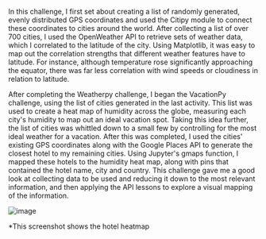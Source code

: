 In this challenge, I first set about creating a list of randomly generated, evenly distributed GPS coordinates and used the Citipy module to connect these coordinates to cities around the world. After collecting a list of over 700 cities, I used the OpenWeather API to retrieve sets of weather data, which I correlated to the latitude of the city. Using Matplotlib, it was easy to map out the correlation strengths that different weather features have to latitude. For instance, although temperature rose significantly approaching the equator, there was far less correlation with wind speeds or cloudiness in relation to latitude. 

After completing the Weatherpy challenge, I began the VacationPy challenge, using the list of cities generated in the last activity. This list was used to create a heat map of humidity across the globe, measuring each city's humidity to map out an ideal vacation spot. Taking this idea further, the list of cities was whittled down to a small few by controlling for the most ideal weather for a vacation. After this was completed, I used the cities' existing GPS coordinates along with the Google Places API to generate the closest hotel to my remaining cities. Using Jupyter's gmaps function, I mapped these hotels to the humidity heat map, along with pins that contained the hotel name, city and country. This challenge gave me a good look at collecting data to be used and reducing it down to the most relevant information, and then applying the API lessons to explore a visual mapping of the information.

![image](https://user-images.githubusercontent.com/79113826/142333009-3a9e135a-cb92-4800-b4cb-20b65d7a3231.png)

*This screenshot shows the hotel heatmap
